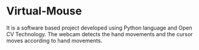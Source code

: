 # Virtual-Mouse
It is a software based project developed using Python language and Open CV Technology. The webcam detects the hand movements and the cursor moves according to hand movements.
